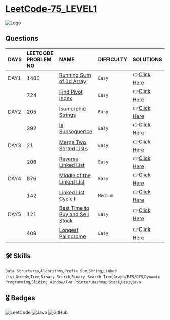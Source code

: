 # [LeetCode-75_LEVEL1](https://leetcode.com/study-plan/leetcode-75/?progress=zm70yje)
![Logo](https://upload.wikimedia.org/wikipedia/commons/0/0a/LeetCode_Logo_black_with_text.svg)
## Questions
| DAYS  | LEETCODE PROBLEM NO |  NAME                         |  DIFFICULTY  |   SOLUTIONS                                                    |
| :-----| :------------------ | :---------------------------- | :----------- |  :------------------------------------------------------------ |
| DAY1 | 1480 | [Running Sum of 1d Array](https://leetcode.com/problems/running-sum-of-1d-array/) | `Easy` | 👉[Click Here](https://github.com/dhrupad17/LeetCode-75_LEVEL1/blob/main/DAY1P1.md) |
|  | 724 | [Find Pivot Index](https://leetcode.com/problems/find-pivot-index/) | `Easy` | 👉[Click Here](https://github.com/dhrupad17/LeetCode-75_LEVEL1/blob/main/DAY1P2.md) |
| DAY2 | 205 | [Isomorphic Strings](https://leetcode.com/problems/isomorphic-strings/) | `Easy` | 👉[Click Here](https://github.com/dhrupad17/LeetCode-75_LEVEL1/blob/main/DAY2P1.md) |
|  | 392 | [Is Subsequence](https://leetcode.com/problems/is-subsequence/) | `Easy` | 👉[Click Here](https://github.com/dhrupad17/LeetCode-75_LEVEL1/blob/main/DAY2P2.md) |
| DAY3 | 21 | [Merge Two Sorted Lists](https://leetcode.com/problems/merge-two-sorted-lists/) | `Easy` | 👉[Click Here](https://github.com/dhrupad17/LeetCode-75_LEVEL1/blob/main/DAY3P1.md) |
|  | 206 | [Reverse Linked List](https://leetcode.com/problems/reverse-linked-list/) | `Easy` | 👉[Click Here](https://github.com/dhrupad17/LeetCode-75_LEVEL1/blob/main/DAY3P2.md) |
| DAY4 | 876 | [Middle of the Linked List](https://leetcode.com/problems/middle-of-the-linked-list/) | `Easy` | 👉[Click Here](https://github.com/dhrupad17/LeetCode-75_LEVEL1/blob/main/DAY4P1.md) |
|  | 142 | [Linked List Cycle II](https://leetcode.com/problems/linked-list-cycle-ii/) | `Medium` | 👉[Click Here](https://github.com/dhrupad17/LeetCode-75_LEVEL1/blob/main/DAY4P2.md) |
| DAY5 | 121 | [Best Time to Buy and Sell Stock](https://leetcode.com/problems/best-time-to-buy-and-sell-stock/) | `Easy` | 👉[Click Here](https://github.com/dhrupad17/LeetCode-75_LEVEL1/blob/main/DAY5P1.md) |
|  | 409 | [Longest Palindrome](https://leetcode.com/problems/longest-palindrome/) | `Easy` | 👉[Click Here](https://github.com/dhrupad17/LeetCode-75_LEVEL1/blob/main/DAY5P2.md) |





## 🛠 Skills
  `Data Structures`,`Algorithms`,`Prefix Sum`,`String`,`Linked List`,`Greedy`,`Tree`,`Binary Search`,`Binary Search Tree`,`Graph/BFS/DFS`,`Dynamic Programming`,`Sliding Window/Two Pointer`,`Hashmap`,`Stack`,`Heap`,`java`

## 🎖️ Badges
![LeetCode](https://img.shields.io/badge/LeetCode-000000?style=for-the-badge&logo=LeetCode&logoColor=#d16c06)
![Java](https://img.shields.io/badge/Java-ED8B00?style=for-the-badge&logo=java&logoColor=white)
![GitHub](https://img.shields.io/badge/github-%23121011.svg?style=for-the-badge&logo=github&logoColor=white)
